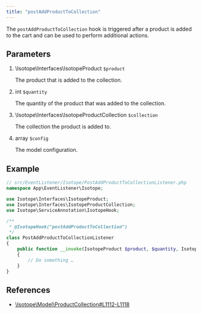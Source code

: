 ```yaml
---
title: "postAddProductToCollection"
---
```


The `postAddProductToCollection` hook is triggered after a product is added to the cart and can be used to perform additional actions.


## Parameters

1. \Isotope\Interfaces\IsotopeProduct `$product`
   
    The product that is added to the collection.

2. int `$quantity`
   
    The quantity of the product that was added to the collection.

3. \Isotope\Interfaces\IsotopeProductCollection `$collection`
   
    The collection the product is added to.

4. array `$config`
   
    The model configuration.

## Example

```php
// src/EventListener/Isotope/PostAddProductToCollectionListener.php
namespace App\EventListener\Isotope;

use Isotope\Interfaces\IsotopeProduct;
use Isotope\Interfaces\IsotopeProductCollection;
use Isotope\ServiceAnnotation\IsotopeHook;

/**
 * @IsotopeHook("postAddProductToCollection")
 */
class PostAddProductToCollectionListener 
{
    public function __invoke(IsotopeProduct $product, $quantity, IsotopeProductCollection $collection, array $config): void
    {
        // Do something …
    }
}
```

## References

* [\Isotope\Model\ProductCollection#L1112-L1118](https://github.com/isotope/core/blob/2.8/system/modules/isotope/library/Isotope/Model/ProductCollection.php#L1112-L1118)